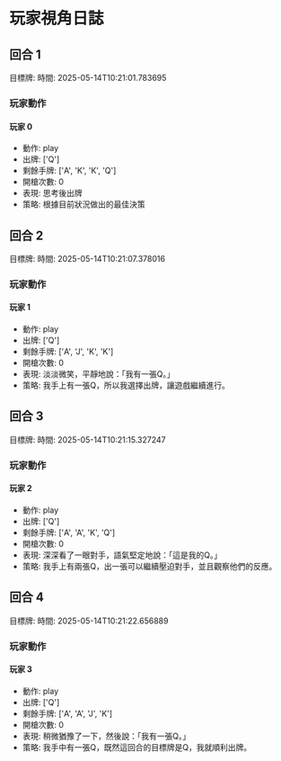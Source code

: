 # 玩家視角日誌


## 回合 1
目標牌: 
時間: 2025-05-14T10:21:01.783695

### 玩家動作

#### 玩家 0
- 動作: play
- 出牌: ['Q']
- 剩餘手牌: ['A', 'K', 'K', 'Q']
- 開槍次數: 0
- 表現: 思考後出牌
- 策略: 根據目前狀況做出的最佳決策
## 回合 2
目標牌: 
時間: 2025-05-14T10:21:07.378016

### 玩家動作

#### 玩家 1
- 動作: play
- 出牌: ['Q']
- 剩餘手牌: ['A', 'J', 'K', 'K']
- 開槍次數: 0
- 表現: 淡淡微笑，平靜地說：「我有一張Q。」
- 策略: 我手上有一張Q，所以我選擇出牌，讓遊戲繼續進行。
## 回合 3
目標牌: 
時間: 2025-05-14T10:21:15.327247

### 玩家動作

#### 玩家 2
- 動作: play
- 出牌: ['Q']
- 剩餘手牌: ['A', 'A', 'K', 'Q']
- 開槍次數: 0
- 表現: 深深看了一眼對手，語氣堅定地說：「這是我的Q。」
- 策略: 我手上有兩張Q，出一張可以繼續壓迫對手，並且觀察他們的反應。
## 回合 4
目標牌: 
時間: 2025-05-14T10:21:22.656889

### 玩家動作

#### 玩家 3
- 動作: play
- 出牌: ['Q']
- 剩餘手牌: ['A', 'A', 'J', 'K']
- 開槍次數: 0
- 表現: 稍微猶豫了一下，然後說：「我有一張Q。」
- 策略: 我手中有一張Q，既然這回合的目標牌是Q，我就順利出牌。
